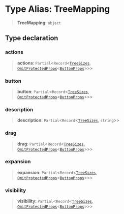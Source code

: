 # Type Alias: TreeMapping

> **TreeMapping**: `object`

## Type declaration

### actions

> **actions**: `Partial`\<`Record`\<[`TreeSizes`](TreeSizes.md), [`OmitProtectedProps`](OmitProtectedProps.md)\<[`ButtonProps`](ButtonProps.md)\>\>\>

### button

> **button**: `Partial`\<`Record`\<[`TreeSizes`](TreeSizes.md), [`OmitProtectedProps`](OmitProtectedProps.md)\<[`ButtonProps`](ButtonProps.md)\>\>\>

### description

> **description**: `Partial`\<`Record`\<[`TreeSizes`](TreeSizes.md), `string`\>\>

### drag

> **drag**: `Partial`\<`Record`\<[`TreeSizes`](TreeSizes.md), [`OmitProtectedProps`](OmitProtectedProps.md)\<[`ButtonProps`](ButtonProps.md)\>\>\>

### expansion

> **expansion**: `Partial`\<`Record`\<[`TreeSizes`](TreeSizes.md), [`OmitProtectedProps`](OmitProtectedProps.md)\<[`ButtonProps`](ButtonProps.md)\>\>\>

### visibility

> **visibility**: `Partial`\<`Record`\<[`TreeSizes`](TreeSizes.md), [`OmitProtectedProps`](OmitProtectedProps.md)\<[`ButtonProps`](ButtonProps.md)\>\>\>
